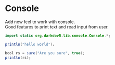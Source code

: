 # Console
Add new feel to work with console. </br>
Good features to print text and read input from user.

```java
import static org.darkdev5.lib.console.Console.*;

println("hello world");

bool rs = sure("Are you sure", true);
println(rs);
```
